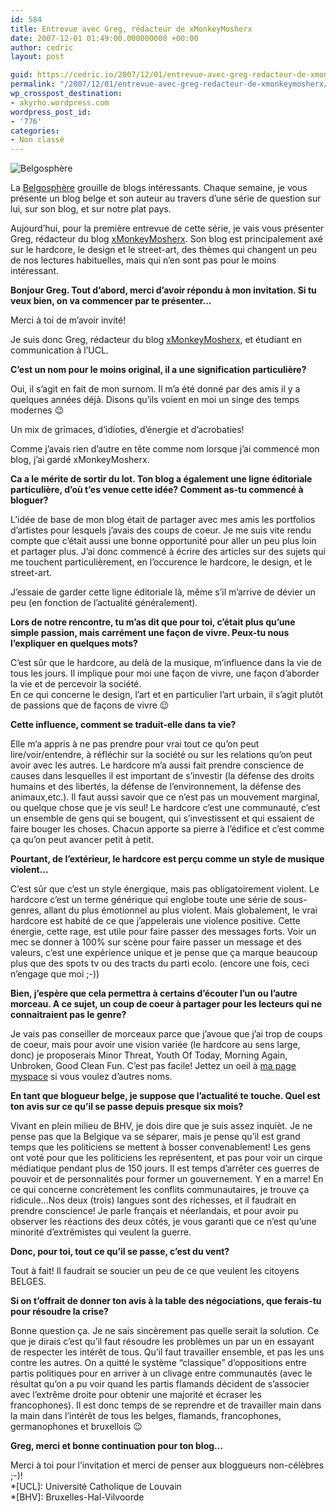 ```yaml
---
id: 584
title: Entrevue avec Greg, rédacteur de xMonkeyMosherx
date: 2007-12-01 01:49:00.000000000 +00:00
author: cedric
layout: post

guid: https://cedric.io/2007/12/01/entrevue-avec-greg-redacteur-de-xmonkeymosherx.html
permalink: "/2007/12/01/entrevue-avec-greg-redacteur-de-xmonkeymosherx/"
wp_crosspost_destination:
- akyrho.wordpress.com
wordpress_post_id:
- '776'
categories:
- Non classé
---
```

![Belgosphère](/images/2007/11/belgosphere.jpg)

La [Belgosphère](http://www.parenthese.be/tag/Belgosph%C3%A8re/) grouille de blogs intéressants. Chaque semaine, je vous présente un blog belge et son auteur au travers d’une série de question sur lui, sur son blog, et sur notre plat pays.

Aujourd’hui, pour la première entrevue de cette série, je vais vous présenter Greg, rédacteur du blog [xMonkeyMosherx](http://blog.disobedience.be/). Son blog est principalement axé sur le hardcore, le design et le street-art, des thèmes qui changent un peu de nos lectures habituelles, mais qui n’en sont pas pour le moins intéressant. <!-- more -->

**Bonjour Greg. Tout d’abord, merci d’avoir répondu à mon invitation. Si tu veux bien, on va commencer par te présenter…**

Merci à toi de m’avoir invité!

Je suis donc Greg, rédacteur du blog [xMonkeyMosherx](http://blog.disobedience.be/), et étudiant en communication à l’UCL.

**C’est un nom pour le moins original, il a une signification particulière?**

Oui, il s’agit en fait de mon surnom. Il m’a été donné par des amis il y a quelques années déjà. Disons qu’ils voient en moi un singe des temps modernes 😉

Un mix de grimaces, d’idioties, d’énergie et d’acrobaties!

Comme j’avais rien d’autre en tête comme nom lorsque j’ai commencé mon blog, j’ai gardé xMonkeyMosherx.

**Ca a le mérite de sortir du lot. Ton blog a également une ligne éditoriale particulière, d’où t’es venue cette idée? Comment as-tu commencé à bloguer?**

L’idée de base de mon blog était de partager avec mes amis les portfolios d’artistes pour lesquels j’avais des coups de coeur. Je me suis vite rendu compte que c’était aussi une bonne opportunité pour aller un peu plus loin et partager plus. J’ai donc commencé à écrire des articles sur des sujets qui me touchent particulièrement, en l’occurence le hardcore, le design, et le street-art.

J’essaie de garder cette ligne éditoriale là, même s’il m’arrive de dévier un peu (en fonction de l’actualité généralement).

**Lors de notre rencontre, tu m’as dit que pour toi, c’était plus qu’une simple passion, mais carrément une façon de vivre. Peux-tu nous l’expliquer en quelques mots?**

C’est sûr que le hardcore, au delà de la musique, m’influence dans la vie de tous les jours. Il implique pour moi une façon de vivre, une façon d’aborder la vie et de percevoir la société.  
En ce qui concerne le design, l’art et en particulier l’art urbain, il s’agit plutôt de passions que de façons de vivre 😉

**Cette influence, comment se traduit-elle dans ta vie?**

Elle m’a appris à ne pas prendre pour vrai tout ce qu’on peut lire/voir/entendre, à réfléchir sur la société ou sur les relations qu’on peut avoir avec les autres. Le hardcore m’a aussi fait prendre conscience de causes dans lesquelles il est important de s’investir (la défense des droits humains et des libertés, la défense de l’environnement, la défense des animaux,etc.). Il faut aussi savoir que ce n’est pas un mouvement marginal, ou quelque chose que je vis seul! Le hardcore c’est une communauté, c’est un ensemble de gens qui se bougent, qui s’investissent et qui essaient de faire bouger les choses. Chacun apporte sa pierre à l’édifice et c’est comme ça qu’on peut avancer petit à petit.

**Pourtant, de l’extérieur, le hardcore est perçu comme un style de musique violent…**

C’est sûr que c’est un style énergique, mais pas obligatoirement violent. Le hardcore c’est un terme générique qui englobe toute une série de sous-genres, allant du plus émotionnel au plus violent. Mais globalement, le vrai hardcore est habité de ce que j’appelerais une violence positive. Cette énergie, cette rage, est utile pour faire passer des messages forts. Voir un mec se donner à 100% sur scène pour faire passer un message et des valeurs, c’est une expérience unique et je pense que ça marque beaucoup plus que des spots tv ou des tracts du parti ecolo. (encore une fois, ceci n’engage que moi ;-))

**Bien, j’espère que cela permettra à certains d’écouter l’un ou l’autre morceau. A ce sujet, un coup de coeur à partager pour les lecteurs qui ne connaitraient pas le genre?**

Je vais pas conseiller de morceaux parce que j’avoue que j’ai trop de coups de coeur, mais pour avoir une vision variée (le hardcore au sens large, donc) je proposerais Minor Threat, Youth Of Today, Morning Again, Unbroken, Good Clean Fun. C’est pas facile! Jettez un oeil à [ma page myspace](http://www.myspace.com/monkeymosher) si vous voulez d’autres noms.

**En tant que blogueur belge, je suppose que l’actualité te touche. Quel est ton avis sur ce qu’il se passe depuis presque six mois?**

Vivant en plein milieu de BHV, je dois dire que je suis assez inquièt. Je ne pense pas que la Belgique va se séparer, mais je pense qu’il est grand temps que les politiciens se mettent à bosser convenablement! Les gens ont voté pour que les politiciens les représentent, et pas pour voir un cirque médiatique pendant plus de 150 jours. Il est temps d’arrêter ces guerres de pouvoir et de personnalités pour former un gouvernement. Y en a marre! En ce qui concerne concrètement les conflits communautaires, je trouve ça ridicule…Nos deux (trois) langues sont des richesses, et il faudrait en prendre conscience! Je parle français et néerlandais, et pour avoir pu observer les réactions des deux côtés, je vous garanti que ce n’est qu’une minorité d’extrêmistes qui veulent la guerre.

**Donc, pour toi, tout ce qu’il se passe, c’est du vent?**

Tout à fait! Il faudrait se soucier un peu de ce que veulent les citoyens BELGES.

**Si on t’offrait de donner ton avis à la table des négociations, que ferais-tu pour résoudre la crise?**

Bonne question ça. Je ne sais sincèrement pas quelle serait la solution. Ce que je dirais c’est qu’il faut résoudre les problèmes un par un en essayant de respecter les intérêt de tous. Qu’il faut travailler ensemble, et pas les uns contre les autres. On a quitté le système “classique” d’oppositions entre partis politiques pour en arriver à un clivage entre communautés (avec le résultat qu’on a pu voir quand les partis flamands décident de s’associer avec l’extrême droite pour obtenir une majorité et écraser les francophones). Il est donc temps de se reprendre et de travailler main dans la main dans l’intérêt de tous les belges, flamands, francophones, germanophones et bruxellois 😉

**Greg, merci et bonne continuation pour ton blog…**

Merci à toi pour l’invitation et merci de penser aux bloggueurs non-célèbres ;-)!  
*[UCL]: Université Catholique de Louvain  
*[BHV]: Bruxelles-Hal-Vilvoorde